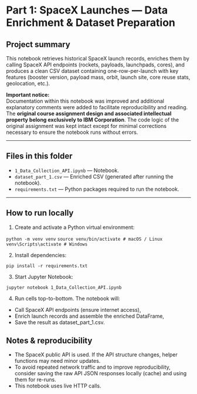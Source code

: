 # Part 1: SpaceX Launches — Data Enrichment & Dataset Preparation

## Project summary 
This notebook retrieves historical SpaceX launch records, enriches them by calling SpaceX API endpoints (rockets, payloads, launchpads, cores), and produces a clean CSV dataset containing one-row-per-launch with key features (booster version, payload mass, orbit, launch site, core reuse stats, geolocation, etc.).

**Important notice:**  
Documentation within this notebook was improved and additional explanatory comments were added to facilitate reproducibility and reading. The **original course assignment design and associated intellectual property belong exclusively to IBM Corporation**. The code logic of the original assignment was kept intact except for minimal corrections necessary to ensure the notebook runs without errors.

---

## Files in this folder
- `1_Data_Collection_API.ipynb` — Notebook.
- `dataset_part_1.csv` — Enriched CSV (generated after running the notebook).
- `requirements.txt` — Python packages required to run the notebook.

---

## How to run locally

1. Create and activate a Python virtual environment:

`python -m venv venv`
`source venv/bin/activate # macOS / Linux`
`venv\Scripts\activate # Windows`

2. Install dependencies:

`pip install -r requirements.txt`

3. Start Jupyter Notebook:

`jupyter notebook 1_Data_Collection_API.ipynb`

4. Run cells top-to-bottom. The notebook will:

* Call SpaceX API endpoints (ensure internet access),
* Enrich launch records and assemble the enriched DataFrame,
* Save the result as dataset_part_1.csv.

## Notes & reproducibility

- The SpaceX public API is used. If the API structure changes, helper functions may need minor updates.
- To avoid repeated network traffic and to improve reproducibility, consider saving the raw API JSON responses locally (cache) and using them for re-runs.
- This notebook uses live HTTP calls.
